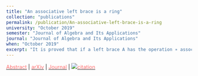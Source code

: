 ```yaml
---
title: "An associative left brace is a ring"
collection: "publications"
permalink: /publication/An-associative-left-brace-is-a-ring
university: "October 2019"
semester: "Journal of Algebra and Its Applications"
journal: "Journal of Algebra and Its Applications"
when: "October 2019"
excerpt: "It is proved that if a left brace A has the operation ∗ associative, then A is a two-sided brace. Consequently, A is a Jacobson radical ring. This answers a question of Cedó, Gateva-Ivanova and Smoktunowicz."
---
```




[<span class="underline-on-hover" style="color:#FF6F6F">Abstract</span>](../publication/2_Intraspecific_Stoichiometry)
\| [<span class="underline-on-hover" style="color:#FF6F6F">arXiv</span>](https://arxiv.org/abs/1811.04894)
\| [<span class="underline-on-hover" style="color:#FF6F6F">Journal</span>](https://www.worldscientific.com/doi/10.1142/S0219498820501790)
\| [<span class="underline-on-hover" style="color:#FF6F6F"><img src="../images/bibtex.svg">citation</span>](../bibtex/2_Intraspecific_Stoichiometry.bib)
